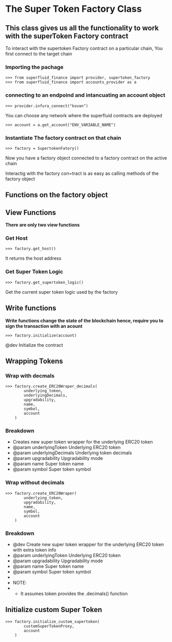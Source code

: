 # The Super Token Factory Class

## This class gives us all the functionality to work with the superToken Factory contract

To interact with the supertoken Factory contract on a particular chain, You first connect to the target chain

### Importing the pachage
```
>>> from superfluid_finance import provider, supertoken_factory
>>> from superfluid_finance import accounts_provider as a
```
### connecting to an endpoind and intancuating an account object
```
>>> provider.infura_connect("kovan")
```
You can choose any network where the superfluid contracts are deployed

```
>>> account = a.get_account("ENV_VARIABLE_NAME")
```
### Instantiate The factory contract on that chain

```
>>> factory = SupertokenFatory()
```

Now you have a factory object connected to a factory contract on the active chain

Interactig with the factory con=tract is as easy as calling methods of the factory object

## Functions on the factory object

## View Functions
**There are only two view functions**

### Get Host
```
>>> factory.get_host()
```
It returns the host address

### Get Super Token Logic

```
>>> factory.get_supertoken_logic()
```
Get the current super token logic used by the factory

## Write functions
**Write functions change the state of the blockchain hence, require you to sign the transaction with an acount**

```
>>> factory.initialize(account)
```
@dev Initialize the contract


## Wrapping Tokens
### Wrap with decmals
```
>>> factory.create_ERC20Wraper_decimals(
        underlying_token,
        underlyingDecimals,
        upgradability,
        name,
        symbol,
        account
    )
```
### Breakdown
 * Creates new super token wrapper for the underlying ERC20 token
 * @param underlyingToken Underlying ERC20 token
 * @param underlyingDecimals Underlying token decimals
 * @param upgradability Upgradability mode
 * @param name Super token name
 * @param symbol Super token symbol

### Wrap without decimals
```
>>> factory.create_ERC20Wraper(
        underlying_token,
        upgradability,
        name,
        symbol,
        account
    )
```
### Breakdown
 * @dev Create new super token wrapper for the underlying ERC20 token with extra token info
 * @param underlyingToken Underlying ERC20 token
 * @param upgradability Upgradability mode
 * @param name Super token name
 * @param symbol Super token symbol
 *
 * NOTE:
 * - It assumes token provides the .decimals() function

## Initialize custom Super Token
```
>>> factory.initialize_custom_supertoken(
        customSuperTokenProxy,
        account
    )